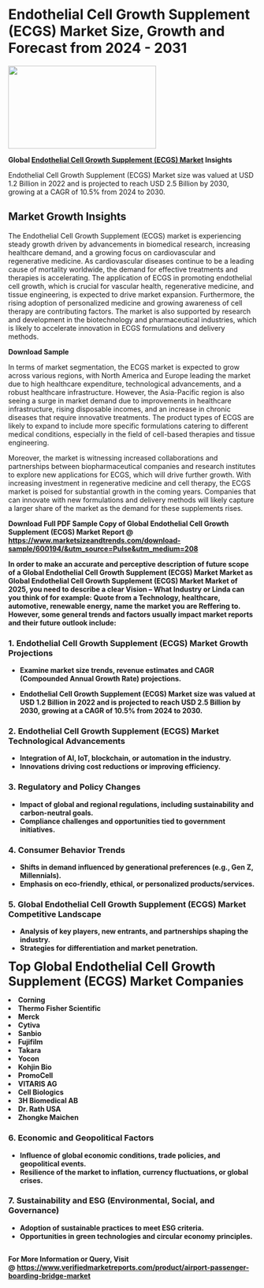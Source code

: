 <H1>Endothelial Cell Growth Supplement (ECGS) Market Size, Growth and Forecast from 2024 - 2031</H1><img class="aligncenter size-medium wp-image-584254" src="https://thirdeyenews.in/wp-content/uploads/2024/09/Global-Market-Research-300x168.jpeg" alt="" width="300" height="168" /><p><strong>Global&nbsp;<a href="https://www.marketsizeandtrends.com/download-sample/600194/&amp;utm_source=Pulse&amp;utm_medium=208">Endothelial Cell Growth Supplement (ECGS) Market</a> Insights</strong></p><p>Endothelial Cell Growth Supplement (ECGS) Market size was valued at USD 1.2 Billion in 2022 and is projected to reach USD 2.5 Billion by 2030, growing at a CAGR of 10.5% from 2024 to 2030.</p><p><h2>Market Growth Insights</h2> <p>The Endothelial Cell Growth Supplement (ECGS) market is experiencing steady growth driven by advancements in biomedical research, increasing healthcare demand, and a growing focus on cardiovascular and regenerative medicine. As cardiovascular diseases continue to be a leading cause of mortality worldwide, the demand for effective treatments and therapies is accelerating. The application of ECGS in promoting endothelial cell growth, which is crucial for vascular health, regenerative medicine, and tissue engineering, is expected to drive market expansion. Furthermore, the rising adoption of personalized medicine and growing awareness of cell therapy are contributing factors. The market is also supported by research and development in the biotechnology and pharmaceutical industries, which is likely to accelerate innovation in ECGS formulations and delivery methods.</p> <p><strong>Download Sample</strong></p> <p>In terms of market segmentation, the ECGS market is expected to grow across various regions, with North America and Europe leading the market due to high healthcare expenditure, technological advancements, and a robust healthcare infrastructure. However, the Asia-Pacific region is also seeing a surge in market demand due to improvements in healthcare infrastructure, rising disposable incomes, and an increase in chronic diseases that require innovative treatments. The product types of ECGS are likely to expand to include more specific formulations catering to different medical conditions, especially in the field of cell-based therapies and tissue engineering.</p> <p>Moreover, the market is witnessing increased collaborations and partnerships between biopharmaceutical companies and research institutes to explore new applications for ECGS, which will drive further growth. With increasing investment in regenerative medicine and cell therapy, the ECGS market is poised for substantial growth in the coming years. Companies that can innovate with new formulations and delivery methods will likely capture a larger share of the market as the demand for these supplements rises.</p> <p><strong></p><p><span class=""><strong>Download Full PDF Sample Copy of Global Endothelial Cell Growth Supplement (ECGS) Market Report</strong> @ <a href="https://www.marketsizeandtrends.com/download-sample/600194/&amp;utm_source=Pulse&amp;utm_medium=208" target="_blank">https://www.marketsizeandtrends.com/download-sample/600194/&amp;utm_source=Pulse&amp;utm_medium=208</a></span></p><p>In order to make an accurate and perceptive description of future scope of a Global&nbsp;Endothelial Cell Growth Supplement (ECGS) Market Market as Global&nbsp;Endothelial Cell Growth Supplement (ECGS) Market Market of 2025, you need to describe a clear Vision &ndash; What Industry or Linda can you think of for example: Quote from a Technology, healthcare, automotive, renewable energy, name the market you are Reffering to. However, some general trends and factors usually impact market reports and their future outlook include:</p><h3>1.&nbsp;<strong>Endothelial Cell Growth Supplement (ECGS) Market Growth Projections</strong></h3><ul><li>Examine market size trends, revenue estimates and CAGR (Compounded Annual Growth Rate) projections.</li><li><p>Endothelial Cell Growth Supplement (ECGS) Market size was valued at USD 1.2 Billion in 2022 and is projected to reach USD 2.5 Billion by 2030, growing at a CAGR of 10.5% from 2024 to 2030.</p></li></ul><h3>2.&nbsp;<strong>Endothelial Cell Growth Supplement (ECGS) Market Technological Advancements</strong></h3><ul><li>Integration of AI, IoT, blockchain, or automation in the industry.</li><li>Innovations driving cost reductions or improving efficiency.</li></ul><h3>3.&nbsp;<strong>Regulatory and Policy Changes</strong></h3><ul><li>Impact of global and regional regulations, including sustainability and carbon-neutral goals.</li><li>Compliance challenges and opportunities tied to government initiatives.</li></ul><h3>4.&nbsp;<strong>Consumer Behavior Trends</strong></h3><ul><li>Shifts in demand influenced by generational preferences (e.g., Gen Z, Millennials).</li><li>Emphasis on eco-friendly, ethical, or personalized products/services.</li></ul><h3>5.&nbsp;<strong>Global Endothelial Cell Growth Supplement (ECGS) Market Competitive Landscape</strong></h3><ul><li>Analysis of key players, new entrants, and partnerships shaping the industry.</li><li>Strategies for differentiation and market penetration.</li></ul><p data-pm-slice="1 1 []"><span style="color: inherit; font-family: inherit; font-size: 25px;">Top Global Endothelial Cell Growth Supplement (ECGS) Market Companies</span></p><div class="" data-test-id=""><p><li>Corning</li><li> Thermo Fisher Scientific</li><li> Merck</li><li> Cytiva</li><li> Sanbio</li><li> Fujifilm</li><li> Takara</li><li> Yocon</li><li> Kohjin Bio</li><li> PromoCell</li><li> VITARIS AG</li><li> Cell Biologics</li><li> 3H Biomedical AB</li><li> Dr. Rath USA</li><li> Zhongke Maichen</li></p></div><h3>6.&nbsp;<strong>Economic and Geopolitical Factors</strong></h3><ul><li>Influence of global economic conditions, trade policies, and geopolitical events.</li><li>Resilience of the market to inflation, currency fluctuations, or global crises.</li></ul><h3>7.&nbsp;<strong>Sustainability and ESG (Environmental, Social, and Governance)</strong></h3><ul><li>Adoption of sustainable practices to meet ESG criteria.</li><li>Opportunities in green technologies and circular economy principles.</li></ul><h2><strong style="font-size: 14px;">For More Information or Query, Visit @&nbsp;</strong><a style="background-color: #ffffff; font-size: 14px;" href="https://www.marketsizeandtrends.com/report/endothelial-cell-growth-supplement-ecgs-market/" target="_blank">https://www.verifiedmarketreports.com/product/airport-passenger-boarding-bridge-market</a></h2>
